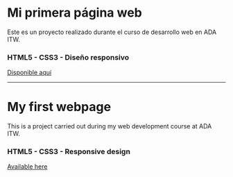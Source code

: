 # Mi primera página web

Este es un proyecto realizado durante el curso de desarrollo web en ADA ITW.

### HTML5 - CSS3 - Diseño responsivo

[Disponible aquí](https://sofialiendro.github.io/portfolio-Sofia/TP-1)

---

# My first webpage

This is a project carried out during my web development course at ADA ITW.

### HTML5 - CSS3 - Responsive design

[Available here](https://sofialiendro.github.io/portfolio-Sofia/TP-1)
